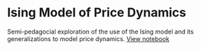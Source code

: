 # Ising Model of Price Dynamics

Semi-pedagocial exploration of the use of the Ising model and its generalizations to model price dynamics. [View notebook](ising.html)
